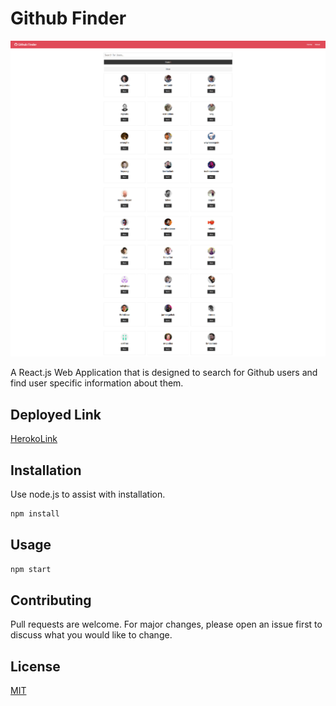# Github Finder

![Github-Finder-Screen-Shot](./public/githubfinderss.png)

A React.js Web Application that is designed to search for Github users and find user specific information about them.

## Deployed Link
[HerokoLink](https://ancient-temple-03041.herokuapp.com/)

## Installation

Use node.js to assist with installation.

```bash
npm install
```

## Usage

```bash
npm start
```

## Contributing
Pull requests are welcome. For major changes, please open an issue first to discuss what you would like to change.

## License
[MIT](https://choosealicense.com/licenses/mit/)
